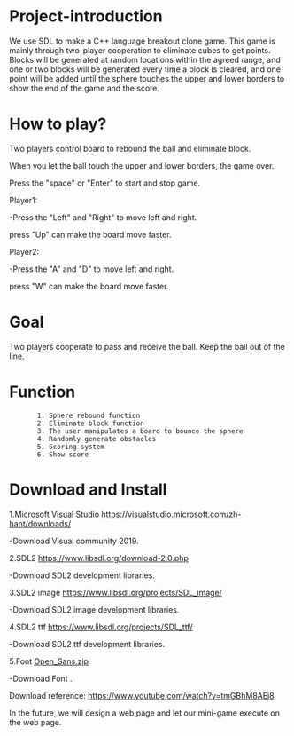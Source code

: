 # Project-introduction
We use SDL to make a C++ language breakout clone game.
This game is mainly through two-player cooperation to eliminate cubes to get points.
Blocks will be generated at random locations within the agreed range,
and one or two blocks will be generated every time a block is cleared, 
and one point will be added until the sphere touches the upper and lower borders to show the end of the game and the score.


# How to play?

Two players control board to rebound the ball and eliminate block.

When you let the ball touch the upper and lower borders, the game over.

Press the "space" or "Enter" to start and stop game.

Player1:

-Press the "Left" and "Right" to move left and right.

 press "Up" can make the board move faster.

Player2:

-Press the "A" and "D" to move left and right.

 press "W" can make the board move faster.

# Goal 
Two players cooperate to pass and receive the ball. Keep the ball out of the line.

# Function  
           1. Sphere rebound function
           2. Eliminate block function
           3. The user manipulates a board to bounce the sphere
           4. Randomly generate obstacles
           5. Scoring system
           6. Show score

# Download and Install
1.Microsoft Visual Studio
https://visualstudio.microsoft.com/zh-hant/downloads/

-Download Visual community 2019.

2.SDL2 
https://www.libsdl.org/download-2.0.php

-Download SDL2 development libraries.

3.SDL2 image
https://www.libsdl.org/projects/SDL_image/

-Download SDL2 image development libraries.

4.SDL2 ttf
https://www.libsdl.org/projects/SDL_ttf/

-Download SDL2 ttf development libraries.

5.Font
[Open_Sans.zip](https://github.com/sammy78952/Project-introduction/files/6656351/Open_Sans.zip)

-Download Font .

Download reference: https://www.youtube.com/watch?v=tmGBhM8AEj8



In the future, we will design a web page and let our mini-game execute on the web page.
